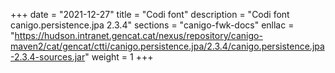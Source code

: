 +++
date        = "2021-12-27"
title       = "Codi font"
description = "Codi font canigo.persistence.jpa 2.3.4"
sections    = "canigo-fwk-docs"
enllac		= "https://hudson.intranet.gencat.cat/nexus/repository/canigo-maven2/cat/gencat/ctti/canigo.persistence.jpa/2.3.4/canigo.persistence.jpa-2.3.4-sources.jar"
weight		= 1
+++

